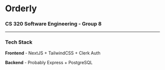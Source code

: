 # Orderly

### CS 320 Software Engineering - Group 8

---

### Tech Stack

**Frontend** - NextJS + TailwindCSS + Clerk Auth

**Backend** - Probably Express + PostgreSQL
